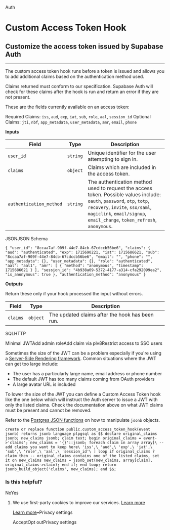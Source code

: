 Auth

# Custom Access Token Hook

## Customize the access token issued by Supabase Auth

* * *

The custom access token hook runs before a token is issued and allows you to add additional claims based on the authentication method used.

Claims returned must conform to our specification. Supabase Auth will check for these claims after the hook is run and return an error if they are not present.

These are the fields currently available on an access token:

Required Claims: `iss`, `aud`, `exp`, `iat`, `sub`, `role`, `aal`, `session_id`
Optional Claims: `jti`, `nbf`, `app_metadata`, `user_metadata`, `amr`, `email`, `phone`

**Inputs**

| Field | Type | Description |
| --- | --- | --- |
| `user_id` | `string` | Unique identifier for the user attempting to sign in. |
| `claims` | `object` | Claims which are included in the access token. |
| `authentication_method` | `string` | The authentication method used to request the access token. Possible values include: `oauth`, `password`, `otp`, `totp`, `recovery`, `invite`, `sso/saml`, `magiclink`, `email/signup`, `email_change`, `token_refresh`, `anonymous`. |

JSONJSON Schema

`
{
"user_id": "8ccaa7af-909f-44e7-84cb-67cdccb56be6",
"claims": {
    "aud": "authenticated",
    "exp": 1715690221,
    "iat": 1715686621,
    "sub": "8ccaa7af-909f-44e7-84cb-67cdccb56be6",
    "email": "",
    "phone": "",
    "app_metadata": {},
    "user_metadata": {},
    "role": "authenticated",
    "aal": "aal1",
    "amr": [ { "method": "anonymous", "timestamp": 1715686621 } ],
    "session_id": "4b938a09-5372-4177-a314-cfa292099ea2",
    "is_anonymous": true
},
"authentication_method": "anonymous"
}
`

**Outputs**

Return these only if your hook processed the input without errors.

| Field | Type | Description |
| --- | --- | --- |
| `claims` | `object` | The updated claims after the hook has been run. |

SQLHTTP

Minimal JWTAdd admin roleAdd claim via plv8Restrict access to SSO users

Sometimes the size of the JWT can be a problem especially if you're using a [Server-Side Rendering framework](https://supabase.com/docs/guides/auth/server-side). Common situations where the JWT can get too large include:

- The user has a particularly large name, email address or phone number
- The default JWT has too many claims coming from OAuth providers
- A large avatar URL is included

To lower the size of the JWT you can define a Custom Access Token hook like the one below which will instruct the Auth server to issue a JWT with only the listed claims. Check the documentation above on what JWT claims must be present and cannot be removed.

Refer to the [Postgres JSON functions](https://www.postgresql.org/docs/current/functions-json.html) on how to manipulate `jsonb` objects.

`
create or replace function public.custom_access_token_hook(event jsonb)
returns jsonb
language plpgsql
as $$
declare
    original_claims jsonb;
    new_claims jsonb;
    claim text;
begin
    original_claims = event->'claims';
    new_claims = '{}'::jsonb;
    foreach claim in array array[\
      -- add claims you want to keep here\
      'iss',\
      'aud',\
      'exp',\
      'iat',\
      'sub',\
      'role',\
      'aal',\
      'session_id'\
] loop
      if original_claims ? claim then
        -- original_claims contains one of the listed claims, set it on new_claims
        new_claims = jsonb_set(new_claims, array[claim], original_claims->claim);
      end if;
    end loop;
    return jsonb_build_object('claims', new_claims);
end
$$;
`

### Is this helpful?

NoYes

1. We use first-party cookies to improve our services. [Learn more](https://supabase.com/privacy#8-cookies-and-similar-technologies-used-on-our-european-services)



   [Learn more](https://supabase.com/privacy#8-cookies-and-similar-technologies-used-on-our-european-services)•Privacy settings





   AcceptOpt outPrivacy settings
